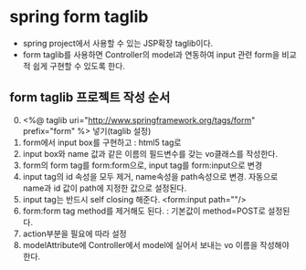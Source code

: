 # spring form taglib
* spring project에서 사용할 수 있는 JSP확장  taglib이다.
* form taglib를 사용하면 Controller의 model과 연동하여 input 관련 form을 비교적 쉽게 구현할 수 있도록 한다.

## form taglib 프로젝트 작성 순서
0. <%@ taglib uri="http://www.springframework.org/tags/form" prefix="form" %> 넣기(taglib 설정)
1. form에서 input box를 구현하고 : html5 tag로
2. input box와 name 값과 같은 이름의 필드변수를 갖는 vo클래스를 작성한다.
3. form의 form tag를 form:form으로, input tag를 form:input으로 변경
4. input tag의 id 속성을 모두 제거, name속성을 path속성으로 변경. 자동으로 name과 id 값이 path에 지정한 값으로 설정된다.
5. input tag는 반드시 self closing 해준다. <form:input path=""/>
6. form:form tag method를 제거해도 된다. : 기본값이 method=POST로 설정된다.
7. action부분을 필요에 따라 설정
8. modelAttribute에 Controller에서 model에 실어서 보내는 vo 이름을 작성해야 한다.